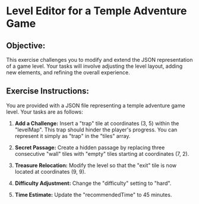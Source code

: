 # Level Editor for a Temple Adventure Game

## Objective:

This exercise challenges you to modify and extend the JSON representation of a game level.  Your tasks will involve adjusting the level layout, adding new elements, and refining the overall experience.


## Exercise Instructions:

You are provided with a JSON file representing a temple adventure game level. Your tasks are as follows:

1. **Add a Challenge:** Insert a "trap" tile at coordinates (3, 5) within the "levelMap". This trap should hinder the player's progress. You can represent it simply as "trap" in the "tiles" array.

2. **Secret Passage:** Create a hidden passage by replacing three consecutive "wall" tiles with "empty" tiles starting at coordinates (7, 2).

3. **Treasure Relocation:** Modify the level so that the "exit" tile is now located at coordinates (9, 9).


4. **Difficulty Adjustment:** Change the "difficulty" setting to "hard".
5. **Time Estimate:** Update the "recommendedTime" to 45 minutes.